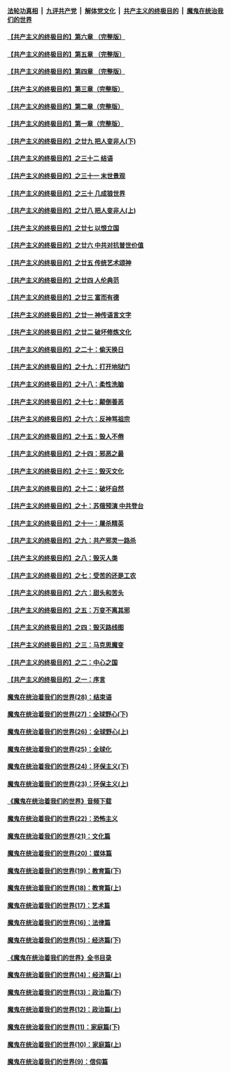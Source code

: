 

####  [法轮功真相](../../../../basic/blob/master/README.md?t=05311531) &nbsp;|&nbsp; [九评共产党](../../../../9ping.md/blob/master/README.md?t=05311531) &nbsp;|&nbsp; [解体党文化](../../../../jtdwh.md/blob/master/README.md?t=05311531)  &nbsp;|&nbsp; [共产主义的终极目的](../../../../gczydzjmd.md/blob/master/README.md?t=05311531) &nbsp;|&nbsp; [魔鬼在统治我们的世界](../../../../mgztzwmdsj.md/blob/master/README.md?t=05311531) 

#### [【共产主义的终极目的】第六章 （完整版）](../pages/nsc422/n11428913.md?t=05311531) 

#### [【共产主义的终极目的】第五章 （完整版）](../pages/nsc422/n11428912.md?t=05311531) 

#### [【共产主义的终极目的】第四章 （完整版）](../pages/nsc422/n11428907.md?t=05311531) 

#### [【共产主义的终极目的】第三章（完整版）](../pages/nsc422/n11428848.md?t=05311531) 

#### [【共产主义的终极目的】第二章（完整版）](../pages/nsc422/n11428831.md?t=05311531) 

#### [【共产主义的终极目的】第一章（完整版）](../pages/nsc422/n11417651.md?t=05311531) 

#### [【共产主义的终极目的】之廿九 把人变非人(下)](../pages/nsc422/n11344140.md?t=05311531) 

#### [【共产主义的终极目的】之三十二 结语](../pages/nsc422/n11360535.md?t=05311531) 

#### [【共产主义的终极目的】之三十一 末世景观](../pages/nsc422/n11351129.md?t=05311531) 

#### [【共产主义的终极目的】之三十 几成狼世界](../pages/nsc422/n11348280.md?t=05311531) 

#### [【共产主义的终极目的】之廿八 把人变非人(上)](../pages/nsc422/n11340492.md?t=05311531) 

#### [【共产主义的终极目的】之廿七 以恨立国](../pages/nsc422/n11336944.md?t=05311531) 

#### [【共产主义的终极目的】之廿六 中共对抗普世价值](../pages/nsc422/n11324785.md?t=05311531) 

#### [【共产主义的终极目的】之廿五 传统艺术颂神](../pages/nsc422/n11296396.md?t=05311531) 

#### [【共产主义的终极目的】之廿四 人伦典范](../pages/nsc422/n11296397.md?t=05311531) 

#### [【共产主义的终极目的】之廿三 富而有德](../pages/nsc422/n11283598.md?t=05311531) 

#### [【共产主义的终极目的】之廿一 神传语言文字](../pages/nsc422/n11263265.md?t=05311531) 

#### [【共产主义的终极目的】之廿二 破坏修炼文化](../pages/nsc422/n11245728.md?t=05311531) 

#### [【共产主义的终极目的】之二十：偷天换日](../pages/nsc422/n11238846.md?t=05311531) 

#### [【共产主义的终极目的】之十九：打开地狱门](../pages/nsc422/n11206376.md?t=05311531) 

#### [【共产主义的终极目的】之十八：柔性洗脑](../pages/nsc422/n11199994.md?t=05311531) 

#### [【共产主义的终极目的】之十七：颠倒善恶](../pages/nsc422/n11179782.md?t=05311531) 

#### [【共产主义的终极目的】之十六：反神骂祖宗](../pages/nsc422/n11166798.md?t=05311531) 

#### [【共产主义的终极目的】之十五：毁人不倦](../pages/nsc422/n11166792.md?t=05311531) 

#### [【共产主义的终极目的】之十四：邪恶之最](../pages/nsc422/n11150249.md?t=05311531) 

#### [【共产主义的终极目的】之十三：毁灭文化](../pages/nsc422/n11135227.md?t=05311531) 

#### [【共产主义的终极目的】之十二：破坏自然](../pages/nsc422/n11135214.md?t=05311531) 

#### [【共产主义的终极目的】之十：苏俄预演 中共登台](../pages/nsc422/n11118424.md?t=05311531) 

#### [【共产主义的终极目的】之十一：屠杀精英](../pages/nsc422/n11118442.md?t=05311531) 

#### [【共产主义的终极目的】之九：共产邪灵一路杀](../pages/nsc422/n11114139.md?t=05311531) 

#### [【共产主义的终极目的】之八：毁灭人类](../pages/nsc422/n11108503.md?t=05311531) 

#### [【共产主义的终极目的】之七：受苦的还是工农](../pages/nsc422/n11101809.md?t=05311531) 

#### [【共产主义的终极目的】之六：甜头和苦头](../pages/nsc422/n11096971.md?t=05311531) 

#### [【共产主义的终极目的】之五：万变不离其邪](../pages/nsc422/n11091285.md?t=05311531) 

#### [【共产主义的终极目的】之四：毁灭路线图](../pages/nsc422/n11086284.md?t=05311531) 

#### [【共产主义的终极目的】之三：马克思魔变](../pages/nsc422/n11061941.md?t=05311531) 

#### [【共产主义的终极目的】之二：中心之国](../pages/nsc422/n11047728.md?t=05311531) 

#### [【共产主义的终极目的】之一：序言](../pages/nsc422/n11086077.md?t=05311531) 

#### [魔鬼在统治着我们的世界(28)：结束语](../pages/nsc422/n10936246.md?t=05311531) 

#### [魔鬼在统治着我们的世界(27)：全球野心(下)](../pages/nsc422/n10928319.md?t=05311531) 

#### [魔鬼在统治着我们的世界(26)：全球野心(上)](../pages/nsc422/n10900318.md?t=05311531) 

#### [魔鬼在统治着我们的世界(25)：全球化](../pages/nsc422/n10788205.md?t=05311531) 

#### [魔鬼在统治着我们的世界(24)：环保主义(下)](../pages/nsc422/n10695307.md?t=05311531) 

#### [魔鬼在统治着我们的世界(23)：环保主义(上)](../pages/nsc422/n10688613.md?t=05311531) 

#### [《魔鬼在统治着我们的世界》音频下载](../pages/nsc422/n10635553.md?t=05311531) 

#### [魔鬼在统治着我们的世界(22)：恐怖主义](../pages/nsc422/n10614727.md?t=05311531) 

#### [魔鬼在统治着我们的世界(21)：文化篇](../pages/nsc422/n10597706.md?t=05311531) 

#### [魔鬼在统治着我们的世界(20)：媒体篇](../pages/nsc422/n10586579.md?t=05311531) 

#### [魔鬼在统治着我们的世界(19)：教育篇(下)](../pages/nsc422/n10564808.md?t=05311531) 

#### [魔鬼在统治着我们的世界(18)：教育篇(上)](../pages/nsc422/n10526970.md?t=05311531) 

#### [魔鬼在统治着我们的世界(17)：艺术篇](../pages/nsc422/n10499093.md?t=05311531) 

#### [魔鬼在统治着我们的世界(16)：法律篇](../pages/nsc422/n10485969.md?t=05311531) 

#### [魔鬼在统治着我们的世界(15)：经济篇(下)](../pages/nsc422/n10469975.md?t=05311531) 

#### [《魔鬼在统治着我们的世界》全书目录](../pages/nsc422/n10464261.md?t=05311531) 

#### [魔鬼在统治着我们的世界(14)：经济篇(上)](../pages/nsc422/n10457370.md?t=05311531) 

#### [魔鬼在统治着我们的世界(13)：政治篇(下)](../pages/nsc422/n10448270.md?t=05311531) 

#### [魔鬼在统治着我们的世界(12)：政治篇(上)](../pages/nsc422/n10444576.md?t=05311531) 

#### [魔鬼在统治着我们的世界(11)：家庭篇(下)](../pages/nsc422/n10440961.md?t=05311531) 

#### [魔鬼在统治着我们的世界(10)：家庭篇(上)](../pages/nsc422/n10435448.md?t=05311531) 

#### [魔鬼在统治着我们的世界(9)：信仰篇](../pages/nsc422/n10432159.md?t=05311531) 

